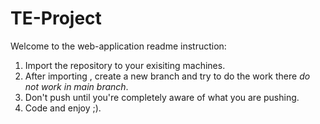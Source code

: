 # TE-Project
Welcome to the web-application readme instruction:
1. Import the repository to your exisiting machines.
2. After importing , create a new branch and try to do the work there *do not work in main branch*.
3. Don't push until you're completely aware of what you are pushing.
4. Code and enjoy ;).